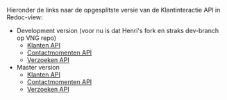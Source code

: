Hieronder de links naar de opgesplitste versie van de Klantinteractie API in Redoc-view:  

- Development version (voor nu is dat Henri's fork en straks dev-branch op VNG repo)
  - [Klanten API](http://redocly.github.io/redoc/?url=https://raw.githubusercontent.com/HenriKorver/klantinteracties/main/specificatie/klanten/openapi.yaml&nocors)
  - [Contactmomenten API](http://redocly.github.io/redoc/?url=https://raw.githubusercontent.com/HenriKorver/klantinteracties/main/specificatie/contactmomenten/openapi.yaml&nocors)
  - [Verzoeken API](http://redocly.github.io/redoc/?url=https://raw.githubusercontent.com/HenriKorver/klantinteracties/main/specificatie/verzoeken/openapi.yaml&nocors) 
 - Master version
    - [Klanten API](http://redocly.github.io/redoc/?url=https://raw.githubusercontent.com/VNG-Realisatie/klantinteracties/main/specificatie/klanten/openapi.yaml&nocors)
    - [Contactmomenten API](http://redocly.github.io/redoc/?url=https://raw.githubusercontent.com/VNG-Realisatie/klantinteracties/main/specificatie/contactmomenten/openapi.yaml&nocors)
    - [Verzoeken API](http://redocly.github.io/redoc/?url=https://raw.githubusercontent.com/VNG-Realisatie/klantinteracties/main/specificatie/verzoeken/openapi.yaml&nocors)
